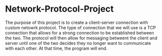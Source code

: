# Network-Protocol-Project
The purpose of this project is to create a client-server connection with custom netowrk protocol. The type of connection that we will use is a TCP connection that allows for a strong connection to be established between the two. The protocol will then allow for messaging betweent the client and server until one of the two decides they no longer want to communicate with each other. At that time, the program will end.

